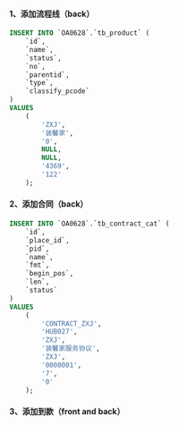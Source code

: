 #### 1、添加流程线（back）

```sql
INSERT INTO `OA0628`.`tb_product` (
	`id`,
	`name`,
	`status`,
	`no`,
	`parentid`,
	`type`,
	`classify_pcode`
)
VALUES
	(
		'ZXJ',
		'装馨家',
		'0',
		NULL,
		NULL,
		'4369',
		'122'
	);


```



#### 2、添加合同（back）

```sql
INSERT INTO `OA0628`.`tb_contract_cat` (
	`id`,
	`place_id`,
	`pid`,
	`name`,
	`fmt`,
	`begin_pos`,
	`len`,
	`status`
)
VALUES
	(
		'CONTRACT_ZXJ',
		'HUB027',
		'ZXJ',
		'装馨家服务协议',
		'ZXJ',
		'0000001',
		'7',
		'0'
	);
```

#### 3、添加到款（front and back）

```



```

